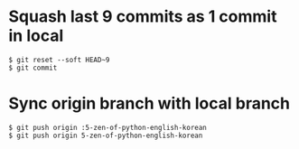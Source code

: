 # Squash last 9 commits as 1 commit in local
```
$ git reset --soft HEAD~9
$ git commit
```

# Sync origin branch with local branch
```
$ git push origin :5-zen-of-python-english-korean
$ git push origin 5-zen-of-python-english-korean
```
